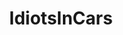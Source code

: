 ---
title: IdiotsInCars
crosslinks:
- youtubefactsbot
- Roadcam
- livven
- WTF
- anti_gif_bot
- youtubot
- gifs
- Whatcouldgowrong
- tmsbmeta
- Dashcam
- petfree
- PeopleBeingJerks
- xkcd
- GTAorRussia
- botwatch
- ANormalDayInRussia
- Miata
- therewasanattempt
- WinStupidPrizes
- WhyWereTheyFilming
---